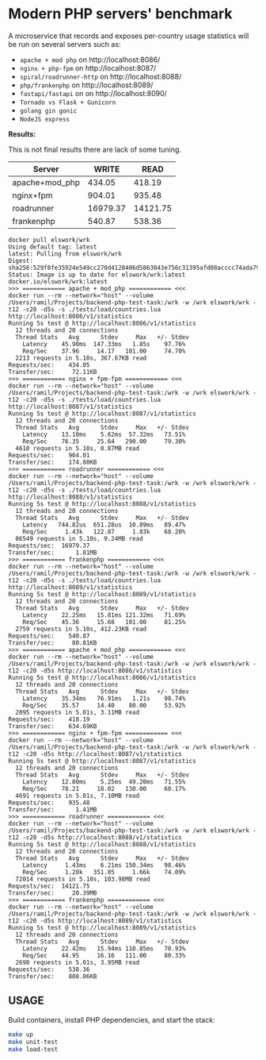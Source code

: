 # Modern PHP servers' benchmark

A microservice that records and exposes per-country usage statistics will be run on several servers such as:

- `apache + mod php` on http://localhost:8086/
- `nginx + php-fpm` on http://localhost:8087/
- `spiral/roadrunner-http` on http://localhost:8088/
- `php/frankenphp` on http://localhost:8089/
- `fastapi/fastapi` on on http://localhost:8090/ 
- `Tornado vs Flask + Gunicorn` 
- `golang gin gonic`
- `NodeJS express`

**Results:**

This is not final results there are lack of some tuning.

| Server          | WRITE    | READ     |
|-----------------|----------|----------|
| apache+mod_php  | 434.05   | 418.19   |
| nginx+fpm       | 904.01   | 935.48   |
| roadrunner      | 16979.37 | 14121.75 |
| frankenphp      | 540.87   | 538.36   |


```
docker pull elswork/wrk
Using default tag: latest
latest: Pulling from elswork/wrk
Digest: sha256:529f8fe35924e549cc270d4128406d5863043e756c31395afd08acccc74ada79
Status: Image is up to date for elswork/wrk:latest
docker.io/elswork/wrk:latest
>>> ============ apache + mod_php ============ <<<
docker run --rm --network="host" --volume /Users/ramil/Projects/backend-php-test-task:/wrk -w /wrk elswork/wrk -t12 -c20 -d5s -s ./tests/load/countries.lua http://localhost:8086/v1/statistics
Running 5s test @ http://localhost:8086/v1/statistics
  12 threads and 20 connections
  Thread Stats   Avg      Stdev     Max   +/- Stdev
    Latency    45.90ms  147.33ms   1.85s    97.76%
    Req/Sec    37.96     14.17   101.00     74.70%
  2213 requests in 5.10s, 367.67KB read
Requests/sec:    434.05
Transfer/sec:     72.11KB
>>> ============ nginx + fpm-fpm ============ <<<
docker run --rm --network="host" --volume /Users/ramil/Projects/backend-php-test-task:/wrk -w /wrk elswork/wrk -t12 -c20 -d5s -s ./tests/load/countries.lua http://localhost:8087/v1/statistics
Running 5s test @ http://localhost:8087/v1/statistics
  12 threads and 20 connections
  Thread Stats   Avg      Stdev     Max   +/- Stdev
    Latency    13.10ms    5.62ms  57.32ms   73.51%
    Req/Sec    76.35     25.64   290.00     79.30%
  4610 requests in 5.10s, 0.87MB read
Requests/sec:    904.01
Transfer/sec:    174.80KB
>>> ============ roadrunner ============ <<<
docker run --rm --network="host" --volume /Users/ramil/Projects/backend-php-test-task:/wrk -w /wrk elswork/wrk -t12 -c20 -d5s -s ./tests/load/countries.lua http://localhost:8088/v1/statistics
Running 5s test @ http://localhost:8088/v1/statistics
  12 threads and 20 connections
  Thread Stats   Avg      Stdev     Max   +/- Stdev
    Latency   744.82us  651.28us  10.89ms   89.47%
    Req/Sec     1.43k   122.87     1.83k    68.20%
  86549 requests in 5.10s, 9.24MB read
Requests/sec:  16979.37
Transfer/sec:      1.81MB
>>> ============ frankenphp ============ <<<
docker run --rm --network="host" --volume /Users/ramil/Projects/backend-php-test-task:/wrk -w /wrk elswork/wrk -t12 -c20 -d5s -s ./tests/load/countries.lua http://localhost:8089/v1/statistics
Running 5s test @ http://localhost:8089/v1/statistics
  12 threads and 20 connections
  Thread Stats   Avg      Stdev     Max   +/- Stdev
    Latency    22.25ms   15.81ms 121.32ms   71.69%
    Req/Sec    45.36     15.68   101.00     81.25%
  2759 requests in 5.10s, 412.23KB read
Requests/sec:    540.87
Transfer/sec:     80.81KB
>>> ============ apache + mod_php ============ <<<
docker run --rm --network="host" --volume /Users/ramil/Projects/backend-php-test-task:/wrk -w /wrk elswork/wrk -t12 -c20 -d5s http://localhost:8086/v1/statistics
Running 5s test @ http://localhost:8086/v1/statistics
  12 threads and 20 connections
  Thread Stats   Avg      Stdev     Max   +/- Stdev
    Latency    35.34ms   76.91ms   1.21s    98.74%
    Req/Sec    35.57     14.40    80.00     53.92%
  2095 requests in 5.01s, 3.11MB read
Requests/sec:    418.19
Transfer/sec:    634.69KB
>>> ============ nginx + fpm-fpm ============ <<<
docker run --rm --network="host" --volume /Users/ramil/Projects/backend-php-test-task:/wrk -w /wrk elswork/wrk -t12 -c20 -d5s http://localhost:8087/v1/statistics
Running 5s test @ http://localhost:8087/v1/statistics
  12 threads and 20 connections
  Thread Stats   Avg      Stdev     Max   +/- Stdev
    Latency    12.80ms    5.25ms  49.20ms   71.55%
    Req/Sec    78.21     18.02   130.00     60.17%
  4691 requests in 5.01s, 7.10MB read
Requests/sec:    935.48
Transfer/sec:      1.41MB
>>> ============ roadrunner ============ <<<
docker run --rm --network="host" --volume /Users/ramil/Projects/backend-php-test-task:/wrk -w /wrk elswork/wrk -t12 -c20 -d5s http://localhost:8088/v1/statistics
Running 5s test @ http://localhost:8088/v1/statistics
  12 threads and 20 connections
  Thread Stats   Avg      Stdev     Max   +/- Stdev
    Latency     1.43ms    6.21ms 150.34ms   98.46%
    Req/Sec     1.20k   351.05     1.66k    74.09%
  72014 requests in 5.10s, 103.98MB read
Requests/sec:  14121.75
Transfer/sec:     20.39MB
>>> ============ frankenphp ============ <<<
docker run --rm --network="host" --volume /Users/ramil/Projects/backend-php-test-task:/wrk -w /wrk elswork/wrk -t12 -c20 -d5s http://localhost:8089/v1/statistics
Running 5s test @ http://localhost:8089/v1/statistics
  12 threads and 20 connections
  Thread Stats   Avg      Stdev     Max   +/- Stdev
    Latency    22.42ms   15.94ms 110.85ms   70.93%
    Req/Sec    44.95     16.16   111.00     80.33%
  2698 requests in 5.01s, 3.95MB read
Requests/sec:    538.36
Transfer/sec:    808.06KB

```

## USAGE

Build containers, install PHP dependencies, and start the stack:

```bash
make up
make unit-test
make load-test
```

